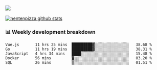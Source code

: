 ### ![](http://img.shields.io/badge/Go-language-blue?style=for-the-badge&logo=appveyor)
[![nentenpizza github stats](https://github-readme-stats.vercel.app/api?username=nentenpizza&count_private=true)](https://github.com/anuraghazra/github-readme-stats)

### 📊 Weekly development breakdown

<!--START_SECTION:waka-->
```text
Vue.js       11 hrs 25 mins  █████████▓░░░░░░░░░░░░░░░   38.68 % 
Go           11 hrs 19 mins  █████████▓░░░░░░░░░░░░░░░   38.31 % 
JavaScript   4 hrs 34 mins   ████░░░░░░░░░░░░░░░░░░░░░   15.48 % 
Docker       56 mins         ▓░░░░░░░░░░░░░░░░░░░░░░░░   03.20 % 
SQL          26 mins         ▒░░░░░░░░░░░░░░░░░░░░░░░░   01.51 % 
```
<!--END_SECTION:waka-->

